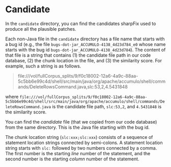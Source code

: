 # Candidate

In the `candidate` directory, you can find the candidates sharpFix used to produce all the plausible patches.

Each non-Java file in the `candidate` directory has a file name that starts with a bug id (e.g., the file `bugs-dot-jar_ACCUMULO-4138_4d23d784_e0` whose name starts with the bug id `bugs-dot-jar_ACCUMULO-4138_4d23d784`). The content of that file is a string that contains (1) the candidate file path in our code database, (2) the chunk location in the file, and (3) the similarity score. For example, such a string is as follows.
> file:///vol/fullCorpus_splits/9/f0c18002-12a6-4a9c-88aa-5c5bb6e99c4d/shell/src/main/java/org/apache/accumulo/shell/commands/DeleteRowsCommand.java,slc:53,2,4.5431848

where `file:///vol/fullCorpus_splits/9/f0c18002-12a6-4a9c-88aa-5c5bb6e99c4d/shell/src/main/java/org/apache/accumulo/shell/commands/DeleteRowsCommand.java` is the candidate file path, `slc:53,2`, and `4.5431848` is the similarity score.

You can find the *candidate* file (that we copied from our code database) from the same directory. This is the Java file starting with the bug id.

The chunk location string (`slc:xxx;slc:xxx`) consists of a sequence of statement location strings connected by semi-colons. A statement location string starts with `slc:` followed by two numbers connected by a comma. The first number is the starting *line* number of the statement, and the second number is the starting *column* number of the statement.